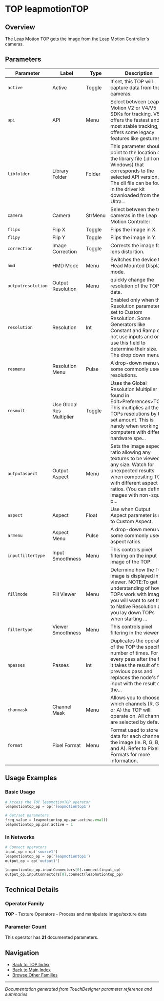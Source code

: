 # TOP leapmotionTOP

## Overview

The Leap Motion TOP gets the image from the Leap Motion Controller's cameras.

## Parameters

| Parameter | Label | Type | Description |
|-----------|-------|------|-------------|
| `active` | Active | Toggle | If set, this TOP will capture data from the cameras. |
| `api` | API | Menu | Select between Leap Motion V2 or V4/V5 SDKs for tracking. V5 offers the fastest and most stable tracking, V2 offers some legacy features like gestures. |
| `libfolder` | Library Folder | Folder | This parameter should point to the location of the library file (.dll on Windows) that corresponds to the selected API version. The dll file can be found in the driver kit downloaded from the Ultra... |
| `camera` | Camera | StrMenu | Select between the two cameras in the Leap Motion Controller. |
| `flipx` | Flip X | Toggle | Flips the image in X. |
| `flipy` | Flip Y | Toggle | Flips the image in Y. |
| `correction` | Image Correction | Toggle | Corrects the image for lens distortion. |
| `hmd` | HMD Mode | Menu | Switches the device to Head Mounted Display mode. |
| `outputresolution` | Output Resolution | Menu | quickly change the resolution of the TOP's data. |
| `resolution` | Resolution | Int | Enabled only when the Resolution parameter is set to Custom Resolution. Some Generators like Constant and Ramp do not use inputs and only use this field to determine their size. The drop down menu ... |
| `resmenu` | Resolution Menu | Pulse | A drop-down menu with some commonly used resolutions. |
| `resmult` | Use Global Res Multiplier | Toggle | Uses the Global Resolution Multiplier found in Edit>Preferences>TOPs. This multiplies all the TOPs resolutions by the set amount. This is handy when working on computers with different hardware spe... |
| `outputaspect` | Output Aspect | Menu | Sets the image aspect ratio allowing any textures to be viewed in any size. Watch for unexpected results when compositing TOPs with different aspect ratios. (You can define images with non-square p... |
| `aspect` | Aspect | Float | Use when Output Aspect parameter is set to Custom Aspect. |
| `armenu` | Aspect Menu | Pulse | A drop-down menu with some commonly used aspect ratios. |
| `inputfiltertype` | Input Smoothness | Menu | This controls pixel filtering on the input image of the TOP. |
| `fillmode` | Fill Viewer | Menu | Determine how the TOP image is displayed in the viewer. NOTE:To get an understanding of how TOPs work with images, you will want to set this to Native Resolution as you lay down TOPs when starting ... |
| `filtertype` | Viewer Smoothness | Menu | This controls pixel filtering in the viewers. |
| `npasses` | Passes | Int | Duplicates the operation of the TOP the specified number of times. For every pass after the first it takes the result of the previous pass and replaces the node's first input with the result of the... |
| `chanmask` | Channel Mask | Menu | Allows you to choose which channels (R, G, B, or A) the TOP will operate on. All channels are selected by default. |
| `format` | Pixel Format | Menu | Format used to store data for each channel in the image (ie. R, G, B, and A). Refer to Pixel Formats for more information. |

## Usage Examples

### Basic Usage

```python
# Access the TOP leapmotionTOP operator
leapmotiontop_op = op('leapmotiontop1')

# Get/set parameters
freq_value = leapmotiontop_op.par.active.eval()
leapmotiontop_op.par.active = 1
```

### In Networks

```python
# Connect operators
input_op = op('source1')
leapmotiontop_op = op('leapmotiontop1')
output_op = op('output1')

leapmotiontop_op.inputConnectors[0].connect(input_op)
output_op.inputConnectors[0].connect(leapmotiontop_op)
```

## Technical Details

### Operator Family

**TOP** - Texture Operators - Process and manipulate image/texture data

### Parameter Count

This operator has **21** documented parameters.

## Navigation

- [Back to TOP Index](../TOP/TOP_INDEX.md)
- [Back to Main Index](../OPERATORS_INDEX.md)
- [Browse Other Families](../OPERATORS_INDEX.md#quick-navigation)

---
*Documentation generated from TouchDesigner parameter reference and summaries*
